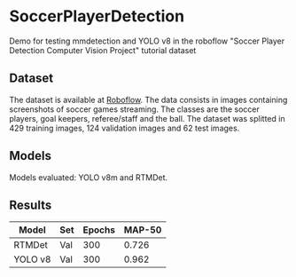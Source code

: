 # SoccerPlayerDetection
Demo for testing mmdetection and YOLO v8 in the roboflow "Soccer Player Detection Computer Vision Project" tutorial dataset


## Dataset

The dataset is available at [Roboflow](https://universe.roboflow.com/prestona/soccer-player-detection-pk7eg). The data consists in images containing screenshots of soccer games streaming. The classes are the soccer players, goal keepers, referee/staff and the ball. The dataset was splitted in 429 training images, 124 validation images and 62 test images.

## Models

Models evaluated: YOLO v8m and RTMDet.

## Results

| Model   | Set | Epochs | MAP-50 |
|---------|-----|--------|--------|
| RTMDet  | Val |   300  | 0.726  |
| YOLO v8 | Val |   300  | 0.962  |